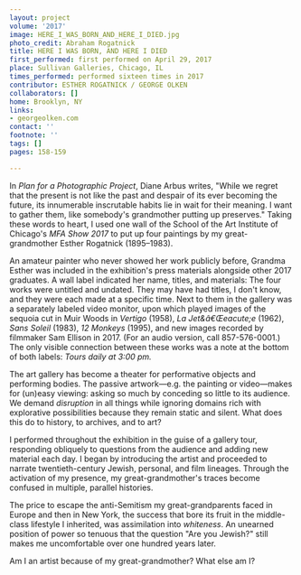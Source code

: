 ```yaml
---
layout: project
volume: '2017'
image: HERE_I_WAS_BORN_AND_HERE_I_DIED.jpg
photo_credit: Abraham Rogatnick
title: HERE I WAS BORN, AND HERE I DIED
first_performed: first performed on April 29, 2017
place: Sullivan Galleries, Chicago, IL
times_performed: performed sixteen times in 2017
contributor: ESTHER ROGATNICK / GEORGE OLKEN
collaborators: []
home: Brooklyn, NY
links:
- georgeolken.com
contact: ''
footnote: ''
tags: []
pages: 158-159

---
```


In _Plan for a Photographic Project_, Diane Arbus writes, "While we regret that the present is not like the past and despair of its ever becoming the future, its innumerable inscrutable habits lie in wait for their meaning. I want to gather them, like somebody's grandmother putting up preserves." Taking these words to heart, I used one wall of the School of the Art Institute of Chicago's _MFA Show 2017_ to put up four paintings by my great-grandmother Esther Rogatnick (1895–1983).

An amateur painter who never showed her work publicly before, Grandma Esther was included in the exhibition's press materials alongside other 2017 graduates. A wall label indicated her name, titles, and materials: The four works were untitled and undated. They may have had titles, I don't know, and they were each made at a specific time. Next to them in the gallery was a separately labeled video monitor, upon which played images of the sequoia cut in Muir Woods in _Vertigo_ (1958), _La Jet&â€Œeacute;e_ (1962), _Sans Soleil_ (1983), _12 Monkeys_ (1995), and new images recorded by filmmaker Sam Ellison in 2017. (For an audio version, call 857-576-0001.) The only visible connection between these works was a note at the bottom of both labels: _Tours daily at 3:00 pm._

The art gallery has become a theater for performative objects and performing bodies. The passive artwork—e.g. the painting or video—makes for (un)easy viewing: asking so much by conceding so little to its audience. We demand _disruption_ in all things while ignoring domains rich with explorative possibilities because they remain static and silent. What does this do to history, to archives, and to art?

I performed throughout the exhibition in the guise of a gallery tour, responding obliquely to questions from the audience and adding new material each day. I began by introducing the artist and proceeded to narrate twentieth-century Jewish, personal, and film lineages. Through the activation of my presence, my great-grandmother's traces become confused in multiple, parallel histories.

The price to escape the anti-Semitism my great-grandparents faced in Europe and then in New York, the success that bore its fruit in the middle-class lifestyle I inherited, was assimilation into _whiteness_. An unearned position of power so tenuous that the question "Are you Jewish?" still makes me uncomfortable over one hundred years later.

Am I an artist because of my great-grandmother? What else am I?
